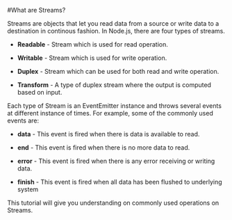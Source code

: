 #What are Streams?

Streams are objects that let you read data from a source or write data to a destination in continous fashion. In Node.js, there are four types of streams.

* **Readable** - Stream which is used for read operation.

* **Writable** - Stream which is used for write operation.

* **Duplex** - Stream which can be used for both read and write operation.

* **Transform** - A type of duplex stream where the output is computed based on input.

Each type of Stream is an EventEmitter instance and throws several events at different instance of times. For example, some of the commonly used events are:

* **data** - This event is fired when there is data is available to read.

* **end** - This event is fired when there is no more data to read.

* **error** - This event is fired when there is any error receiving or writing data.

* **finish** - This event is fired when all data has been flushed to underlying system

This tutorial will give you understanding on commonly used operations on Streams.